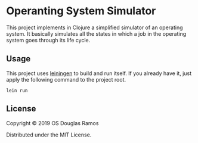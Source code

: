 # Operanting System Simulator

This project implements in Clojure a simplified simulator of an operating system. It basically simulates all the states in which a job in the operating system goes through its life cycle.

## Usage

This project uses [leiningen](https://leiningen.org/) to build and run itself. If you already have it, just apply the following command to the project root.

```
lein run
```


## License

Copyright © 2019 OS Douglas Ramos

Distributed under the MIT License.
